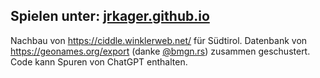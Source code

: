 ## Spielen unter: [jrkager.github.io](jrkager.github.io)


Nachbau von https://ciddle.winklerweb.net/ für Südtirol. Datenbank von https://geonames.org/export (danke [@bmgn.rs](https://bsky.app/profile/bmgn.rs)) zusammen geschustert. Code kann Spuren von ChatGPT enthalten.
